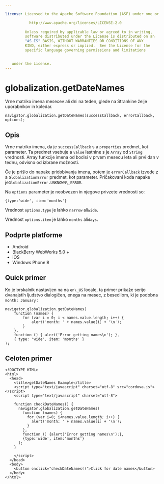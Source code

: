 ```yaml
---

license: Licensed to the Apache Software Foundation (ASF) under one or more contributor license agreements. See the NOTICE file distributed with this work for additional information regarding copyright ownership. The ASF licenses this file to you under the Apache License, Version 2.0 (the "License"); you may not use this file except in compliance with the License. You may obtain a copy of the License at

           http://www.apache.org/licenses/LICENSE-2.0
    
         Unless required by applicable law or agreed to in writing,
         software distributed under the License is distributed on an
         "AS IS" BASIS, WITHOUT WARRANTIES OR CONDITIONS OF ANY
         KIND, either express or implied.  See the License for the
         specific language governing permissions and limitations
    

   under the License.
---
```


# globalization.getDateNames

Vrne matriko imena mesecev ali dni na teden, glede na Strankine želje uporabnikov in koledar.

    navigator.globalization.getDateNames(successCallback, errorCallback, options);
    

## Opis

Vrne matriko imena, da je `successCallback` s a `properties` predmet, kot parameter. Ta predmet vsebuje a `value` lastnine s je `Array` od `String` vrednosti. Array funkcije imena od bodisi v prvem mesecu leta ali prvi dan v tednu, odvisno od izbrane možnosti.

Če je prišlo do napake pridobivanja imena, potem je `errorCallback` izvede z a `GlobalizationError` predmet, kot parameter. Pričakovani koda napake je`GlobalizationError.UNKNOWN\_ERROR`.

Na `options` parameter je neobvezen in njegove privzete vrednosti so:

    {type:'wide', item:'months'}
    

Vrednost `options.type` je lahko `narrow` ali`wide`.

Vrednost `options.item` je lahko `months` ali`days`.

## Podprte platforme

*   Android
*   BlackBerry WebWorks 5.0 +
*   iOS
*   Windows Phone 8

## Quick primer

Ko je brskalnik nastavljen na na `en\_US` locale, ta primer prikaže serijo dvanajstih ljudstvo dialogičen, enega na mesec, z besedilom, ki je podobna `month: January` :

    navigator.globalization.getDateNames(
        function (names) {
            for (var i = 0; i < names.value.length; i++) {
                alert('month: ' + names.value[i] + '\n');
            }
        },
        function () { alert('Error getting names\n'); },
        { type: 'wide', item: 'months' }
    );
    

## Celoten primer

    <!DOCTYPE HTML>
    <html>
      <head>
        <title>getDateNames Example</title>
        <script type="text/javascript" charset="utf-8" src="cordova.js"></script>
        <script type="text/javascript" charset="utf-8">
    
        function checkDateNames() {
          navigator.globalization.getDateNames(
            function (names) {
              for (var i=0; i<names.value.length; i++) {
                alert('month: ' + names.value[i] + '\n');
              }
            },
            function () {alert('Error getting names\n');},
            {type:'wide', item:'months'}
          );
        }
    
        </script>
      </head>
      <body>
        <button onclick="checkDateNames()">Click for date names</button>
      </body>
    </html>